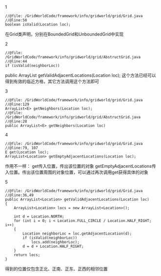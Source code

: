 1
```
//@file: /GridWorldCode/framework/info/gridworld/grid/Grid.java
//@line:50
boolean isValid(Location loc);
```
在Grid类声明，分别在BoundedGrid和UnboundedGrid中实现

2
```
//@file: /GridWorldCode/framework/info/gridworld/grid/AbstructGrid.java
//@line:44
if (isValid(neighborLoc))
```
public ArrayList<Location> getValidAdjacentLocations(Location loc);
这个方法已经可以得到有效的临近方格，其它方法调用这个方法即可

3
```
//@file: /GridWorldCode/framework/info/gridworld/grid/Grid.java
//@line:129
ArrayList<E> getNeighbors(Location loc);
//@file: /GridWorldCode/framework/info/gridworld/grid/AbstructGrid.java
//@line:28
public ArrayList<E> getNeighbors(Location loc)
```

4
```
//@file: /GridWorldCode/framework/info/gridworld/grid/Grid.java
//@line:79, 107
E get(Location loc);
ArrayList<Location> getEmptyAdjacentLocations(Location loc);
```
作用不一样：
get传入位置，传出该位置的对象
getEmptyAdjacentLocations传入位置。传出该位置周围的对象位置，可以通过再次调用get获得具体的对象

5
```
//@file: /GridWorldCode/framework/info/gridworld/grid/Grid.java
//@line:36,49
public ArrayList<Location> getValidAdjacentLocations(Location loc)
{
    ArrayList<Location> locs = new ArrayList<Location>();

    int d = Location.NORTH;
    for (int i = 0; i < Location.FULL_CIRCLE / Location.HALF_RIGHT; i++)
    {
        Location neighborLoc = loc.getAdjacentLocation(d);
        if (isValid(neighborLoc))
            locs.add(neighborLoc);
        d = d + Location.HALF_RIGHT;
    }
    return locs;
}
```
得到的位置仅包含正北、正南、正东、正西的相邻位置